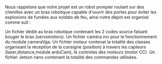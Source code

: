 Nous rappelons que notre projet est un robot pompier roulant sur des chenilles avec un bras robotique capable d'ouvrir des portes pour éviter les explosions de fumées aux soldats de feu, ainsi notre dépot est organisé comme suit :
 
 Un fichier dédié au bras robotque contenant les 2 codes source faisant bouger le bras (servomotors).
 Un fichier caméra.ino pour le fonctionnement du module cameraVga.
 Un fichier moteur contenat la totalité des classes organisant la réception de la consigne (position) à travers les capteurs (laser,distance,module arduCam), le controles des moteurs (motor CC).
  Un fichier Jetson nano contenant la totalité des commandes utilisées.
